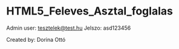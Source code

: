 # HTML5_Feleves_Asztal_foglalas

Admin user: tesztelek@test.hu 
Jelszo: asd123456

Created by: Dorina Ottó
